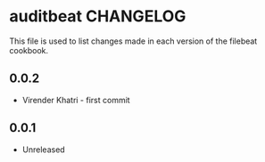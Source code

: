 auditbeat CHANGELOG
==================

This file is used to list changes made in each version of the filebeat cookbook.

0.0.2
-----

- Virender Khatri - first commit

0.0.1
-----

- Unreleased

